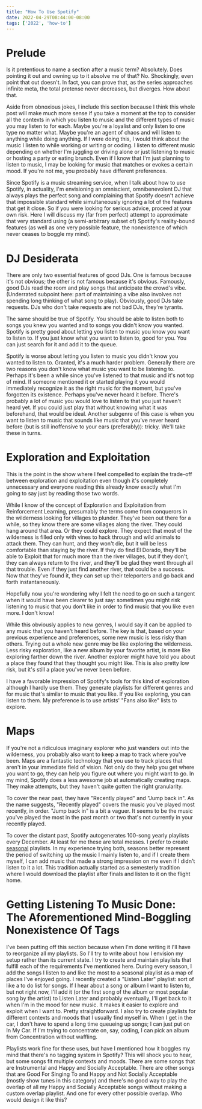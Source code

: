 ```yaml
---
title: "How To Use Spotify"
date: 2022-04-29T08:44:00-08:00
tags: ['2022', 'how-to']
---
```


# Prelude

Is it pretentious to name a section after a music term? Absolutely.
Does pointing it out and owning up to it absolve me of that? No.
Shockingly, even point that out doesn't.
In fact, you can prove that, as the series approaches infinite meta, the total pretense never decreases, but diverges.
How about that.

Aside from obnoxious jokes, I include this section because I think this whole post will make much more sense if you take a moment at the top to consider all the contexts in which you listen to music and the different types of music you may listen to for each.
Maybe you're a loyalist and only listen to one type no matter what.
Maybe you're an agent of chaos and will listen to anything while doing anything.
If I were doing this, I would think about the music I listen to while working or writing or coding.
I listen to different music depending on whether I'm juggling or driving alone or just listening to music or hosting a party or eating brunch.
Even if I know that I'm just planning to listen to music, I may be looking for music that matches or evokes a certain mood.
If you're not me, you probably have different preferences.

Since Spotify is a music streaming service, when I talk about how to use Spotify, in actuality, I'm envisioning an omniscient, omnibenevolent DJ that always plays the perfect song and complaining that Spotify doesn't achieve that impossible standard while simultaneously ignoring a lot of the features that get it close.
So if you were looking for serious advice, proceed at your own risk.
Here I will discuss my (far from perfect) attempt to approximate that very standard using (a semi-arbitrary subset of) Spotify's reality-bound features (as well as one very possible feature, the nonexistence of which never ceases to boggle my mind).

# DJ Desiderata

There are only two essential features of good DJs.
One is famous because it's not obvious; the other is not famous because it's obvious.
Famously, good DJs read the room and play songs that anticipate the crowd's vibe.
(Underrated subpoint here: part of maintaining a vibe also involves not spending long thinking of what song to play).
Obviously, good DJs take requests.
DJs who don't take requests are not bad DJs, they're tyrants.

The same should be true of Spotify.
You should be able to listen both to songs you knew you wanted and to songs you didn't know you wanted.
Spotify is pretty good about letting you listen to music you know you want to listen to.
If you just know what you want to listen to, good for you.
You can just search for it and add it to the queue.

Spotify is worse about letting you listen to music you didn't know you wanted to listen to.
Granted, it's a much harder problem.
Generally there are two reasons you don't know what music you want to be listening to.
Perhaps it's been a while since you've listened to that music and it's not top of mind.
If someone mentioned it or started playing it you would immediately recognize it as the right music for the moment, but you've forgotten its existence.
Perhaps you've never heard it before.
There's probably a lot of music you would love to listen to that you just haven't heard yet.
If you could just play that without knowing what it was beforehand, that would be ideal.
Another subgenre of this case is when you want to listen to music that sounds like music that you've never heard before (but is still inoffensive to your ears (preferably)): tricky. 
We'll take these in turns.

# Exploration and Exploitation

This is the point in the show where I  feel compelled to explain the trade-off between exploration and exploitation even though it's completely unnecessary and everyone reading this already know exactly what I'm going to say just by reading those two words.

While I know of the concept of Exploration and Exploitation from Reinforcement Learning, presumably the terms come from conquerors in the wilderness looking for villages to plunder.
They've been out there for a while, so they know there are some villages along the river.
They could hang around that area.
Or they could explore.
They expect that most of the wilderness is filled only with vines to hack through and wild animals to attack them.
They can hunt, and they won't die, but it will be less comfortable than staying by the river.
If they do find El Dorado, they'll be able to Exploit that for much more than the river villages, but if they don't, they can always return to the river, and they'll be glad they went through all that trouble.
Even if they just find another river, that could be a success.
Now that they've found it, they can set up their teleporters and go back and forth instantaneously.

Hopefully now you're wondering why I felt the need to go on such a tangent when it would have been clearer to just say: sometimes you might risk listening to music that you don't like in order to find music that you like even more.
I don't know!

While this obviously applies to new genres, I would say it can be applied to any music that you haven't heard before.
The key is that, based on your previous experience and preferences, some new music is less risky than others.
Trying out a whole new genre may be like exploring the wilderness.
Less risky exploration, like a new album by your favorite artist, is more like exploring farther down the river.
Another explorer might have told you about a place they found that they thought you might like.
This is also pretty low risk, but it's still a place you've never been before.

I have a favorable impression of Spotify's tools for this kind of exploration although I hardly use them.
They generate playlists for different genres and for music that's similar to music that you like.
If you like exploring, you can listen to them.
My preference is to use artists' "Fans also like" lists to explore.

# Maps

If you're not a ridiculous imaginary explorer who just wanders out into the wilderness, you probably also want to keep a map to track where you've been.
Maps are a fantastic technology that you use to track places that aren't in your immediate field of vision.
Not only do they help you get where you want to go, they can help you figure out where you might want to go.
In my mind, Spotify does a less awesome job at automatically creating maps.
They make attempts, but they haven't quite gotten the right granularity.

To cover the near past, they have "Recently played" and "Jump back in".
As the name suggests, "Recently played" covers the music you've played most recently, in order.
"Jump back in" is a bit a vaguer.
It seems to be the music you've played the most in the past month or two that's not currently in your recently played.

To cover the distant past, Spotify autogenerates 100-song yearly playlists every December.
At least for me these are total messes.
I prefer to create [seasonal](../seasons) playlists.
In my experience trying both, seasons better represent the period of switching up the music I mainly listen to, and if I create them myself, I can add music that made a strong impression on me even if I didn't listen to it a lot.
This tradition actually started as a semesterly tradition where I would download the playlist after finals and listen to it on the flight home.

# Getting Listening To Music Done: The Aforementioned Mind-Boggling Nonexistence Of Tags

I've been putting off this section because when I'm done writing it I'll have to reorganize all my playlists.
So I'll try to write about how I envision my setup rather than its current state.
I try to create and maintain playlists that fulfill each of the requirements I've mentioned here.
During every season, I add the songs I listen to and like the most to a seasonal playlist as a map of places I've enjoyed going.
I recently created a "Listen Later" playlist: sort of like a to do list for songs.
If I hear about a song or album I want to listen to, but not right now, I'll add it (or the first song of the album or most popular song by the artist) to Listen Later and probably eventually, I'll get back to it when I'm in the mood for new music.
It makes it easier to explore and exploit when I want to.
Pretty straightforward.
I also try to create playlists for different contexts and moods that I usually find myself in.
When I get in the car, I don't have to spend a long time queueing up songs; I can just put on In My Car.
If I'm trying to concentrate on, say, coding, I can pick an album from Concentration without waffling.

Playlists work fine for these uses, but have I mentioned how it boggles my mind that there's no tagging system in Spotify?
This will shock you to hear, but some songs fit multiple contexts and moods.
There are some songs that are Instrumental and Happy and Socially Acceptable.
There are other songs that are Good For Singing To and Happy and Not Socially Acceptable (mostly show tunes in this category) and there's no good way to play the overlap of all my Happy and Socially Acceptable songs without making a custom overlap playlist.
And one for every other possible overlap.
Who would design it like this?
